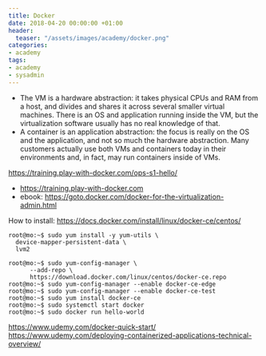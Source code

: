 ```yaml
---
title: Docker
date: 2018-04-20 00:00:00 +01:00
header:
  teaser: "/assets/images/academy/docker.png"
categories:
- academy
tags:
- academy
- sysadmin
---
```


* The VM is a hardware abstraction: it takes physical CPUs and RAM from a host, and divides and shares it across several smaller virtual machines. There is an OS and application running inside the VM, but the virtualization software usually has no real knowledge of that.
* A container is an application abstraction: the focus is really on the OS and the application, and not so much the hardware abstraction. Many customers actually use both VMs and containers today in their environments and, in fact, may run containers inside of VMs.

https://training.play-with-docker.com/ops-s1-hello/



* https://training.play-with-docker.com
* ebook: https://goto.docker.com/docker-for-the-virtualization-admin.html


How to install:
https://docs.docker.com/install/linux/docker-ce/centos/

```console
root@mo:~$ sudo yum install -y yum-utils \
  device-mapper-persistent-data \
  lvm2

root@mo:~$ sudo yum-config-manager \
      --add-repo \
      https://download.docker.com/linux/centos/docker-ce.repo
root@mo:~$ sudo yum-config-manager --enable docker-ce-edge
root@mo:~$ sudo yum-config-manager --enable docker-ce-test
root@mo:~$ sudo yum install docker-ce
root@mo:~$ sudo systemctl start docker
root@mo:~$ sudo docker run hello-world
```


https://www.udemy.com/docker-quick-start/
https://www.udemy.com/deploying-containerized-applications-technical-overview/
